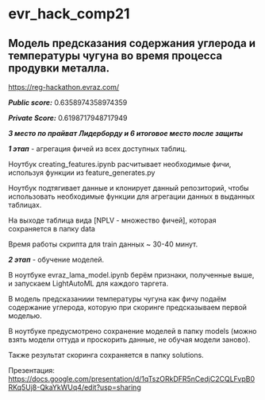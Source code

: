 # evr_hack_comp21

## Модель предсказания содержания углерода и температуры чугуна во время процесса продувки металла.

https://reg-hackathon.evraz.com/

***Public score:*** 0.6358974358974359

***Private Score:*** 0.6198717948717949

***3 место по прайват Лидерборду и 6 итоговое место после защиты***

***1 этап*** - агрегация фичей из всех доступных таблиц. 

Ноутбук creating_features.ipynb расчитывает необходимые фичи, используя функции из feature_generates.py

Ноутбук подтягивает данные и клонирует данный репозиторий, чтобы использовать необходимые функции для агрегации данных в выданных таблицах.

На выходе таблица вида [NPLV - множество фичей], которая сохраняется в папку data

Время работы скрипта для train данных ~ 30-40 минут.

***2 этап*** - обучение моделей.

В ноутбуке evraz_lama_model.ipynb берём признаки, полученные выше, и запускаем LightAutoML для каждого таргета.

В модель предсказаниии температуры чугуна как фичу подаём содержание углерода, которую при скоринге предсказываем первой моделью.

В ноутбуке предусмотрено сохранение моделей в папку models (можно взять модели оттуда и проскорить данные, не обучая модели заново).

Также результат скоринга сохраняется в папку solutions.

Презентация: https://docs.google.com/presentation/d/1qTszORkDFR5nCedjC2CQLFvpB0RKq5Uj8-QkaYkWUq4/edit?usp=sharing
